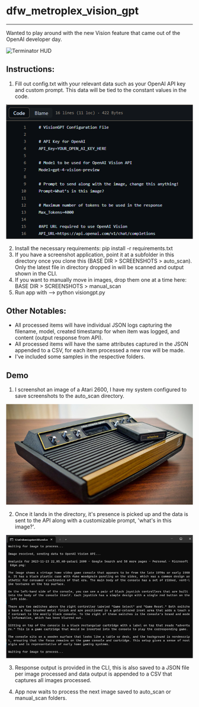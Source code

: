 # dfw_metroplex_vision_gpt
---------------
Wanted to play around with the new Vision feature that came out of the OpenAI developer day. 

![Terminator HUD](https://raw.githubusercontent.com/antoinesylvia/dfw_metroplex_vision_gpt/b45c39d55f501511b923a0e3763220e30466665e/zzDemo/Terminator_HUD.gif)

Instructions:
---------------
1. Fill out config.txt with your relevant data such as your OpenAI API key and custom prompt. This data will be tied to the constant values in the code. 

![Config Image](https://raw.githubusercontent.com/antoinesylvia/dfw_metroplex_vision_gpt/76360b295733e5bde2b7166cd6d8a6e9ad23b3d9/zzDemo/config.png)

2. Install the necessary requirements: pip install -r requirements.txt
3. If you have a screenshot application, point it at a subfolder in this directory once you clone this (BASE DIR > SCREENSHOTS > auto_scan). Only the latest file in directory dropped in will be scanned and output shown in the CLI.
4. If you want to manually move in images, drop them one at a time here: BASE DIR > SCREENSHOTS > manual_scan
5. Run app with --> python visiongpt.py

Other Notables:
---------------
- All processed items will have individual JSON logs capturing the filename, model, created timestamp for when item was logged, and content (output response from API).
- All processed items will have the same attributes captured in the JSON appended to a CSV, for each item processed a new row will be made.
- I've included some samples in the respective folders.

Demo
---------------
1. I screenshot an image of a Atari 2600, I have my system configured to save screenshots to the auto_scan directory. 

![Atari Image](https://raw.githubusercontent.com/antoinesylvia/dfw_metroplex_vision_gpt/2a00358b90a1994fe80f5460c7c4c822444f66f1/zzDemo/Atari.png)

2. Once it lands in the directory, it's presence is picked up and the data is sent to the API along with a customizable prompt, 'what's in this image?'.

![CLI Image](https://raw.githubusercontent.com/antoinesylvia/dfw_metroplex_vision_gpt/2a00358b90a1994fe80f5460c7c4c822444f66f1/zzDemo/CLI.png)

3. Response output is provided in the CLI, this is also saved to a JSON file per image processed and data output is appended to a CSV that captures all images processed.

4. App now waits to process the next image saved to auto_scan or manual_scan folders. 
